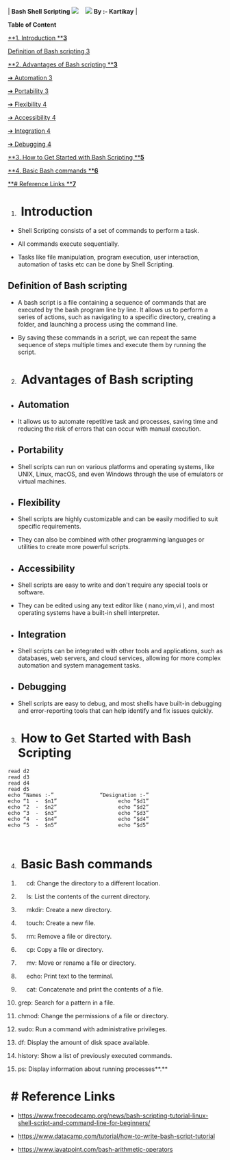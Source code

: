 
| **Bash Shell Scripting**
![](https://lh7-us.googleusercontent.com/90-e0KZh5qDUT6qTv8pbmJwG0DEAcrS1NoEZZ-03xx24hztx-W6Np0K7AKNk8hT7Qy0fY_uKdpfwhe4qMMvST8ua2B0vtBp2ieolXsZoaffcsslw0-_eoJ95yBGctEFXc4xbT8039OmYd2k50aQNZzo)   
![](https://lh7-us.googleusercontent.com/BvUKBfwjk66zjfJR-r45EStfnwo06Zp9WWlqi1BcK_UMYqKxklpFzG27m9NE_udUtiHqIkyWf14LiFBzt9iD5fX_U9NU_Ls7ljVckypx6FQJhZ7PIHP-LFlSQJcJgexqEGUQeRG_7GOh2G7cOIlGkco)
**By :- Kartikay** |

**Table of Content** 

[**1. Introduction ****3**](#introduction)

[Definition of Bash scripting 3](#definition-of-bash-scripting)

[**2. Advantages of Bash scripting ****3**](#advantages-of-bash-scripting)

[➔ Automation 3](#automation)

[➔ Portability 3](#portability)

[➔ Flexibility 4](#flexibility)

[➔ Accessibility 4](#accessibility)

[➔ Integration 4](#integration)

[➔ Debugging 4](#debugging)

[**3. How to Get Started with Bash Scripting ****5**](#how-to-get-started-with-bash-scripting)

[**4. Basic Bash commands ****6**](#basic-bash-commands)

[**# Reference Links ****7**](#-reference-links)


##

1. #  **Introduction**<a id="introduction"></a>

- Shell Scripting consists of a set of commands to perform a task.

- All commands execute sequentially.

- Tasks like file manipulation, program execution, user interaction, automation of tasks etc can be done by Shell Scripting.


## Definition of Bash scripting<a id="definition-of-bash-scripting"></a>

- A bash script is a file containing a sequence of commands that are executed by the bash program line by line. It allows us to perform a series of actions, such as navigating to a specific directory, creating a folder, and launching a process using the command line.

* By saving these commands in a script, we can repeat the same sequence of steps multiple times and execute them by running the script.

2. #  **Advantages of Bash scripting**<a id="advantages-of-bash-scripting"></a>

- ## **Automation**<a id="automation"></a>

* It allows us to automate repetitive task and processes, saving time and reducing the risk of errors that can occur with manual execution.

- ## **Portability**<a id="portability"></a>

* Shell scripts can run on various platforms and operating systems, like UNIX, Linux, macOS, and even Windows through the use of emulators or virtual machines.

- ## **Flexibility**<a id="flexibility"></a>

* Shell scripts are highly customizable and can be easily modified to suit specific requirements. 

- They can also be combined with other programming languages or utilities to create more powerful scripts.

* ## **Accessibility**<a id="accessibility"></a>

- Shell scripts are easy to write and don't require any special tools or software. 

* They can be edited using any text editor like ( nano,vim,vi ), and most operating systems have a built-in shell interpreter.

- ## **Integration**<a id="integration"></a>

* Shell scripts can be integrated with other tools and applications, such as databases, web servers, and cloud services, allowing for more complex automation and system management tasks.

- ## **Debugging**<a id="debugging"></a>

* Shell scripts are easy to debug, and most shells have built-in debugging and error-reporting tools that can help identify and fix issues quickly.

3. #  **How to Get Started with Bash Scripting**<a id="how-to-get-started-with-bash-scripting"></a>

```
read d2
read d3
read d4
read d5
echo “Names :-”               “Designation :-”
echo “1  -  $n1”                    echo “$d1”
echo “2  -  $n2”                    echo “$d2”
echo “3  -  $n3”                    echo “$d3”
echo “4  -  $n4”                    echo “$d4”
echo “5  -  $n5”                    echo “$d5”



```
### <a id="-1"></a>

4. #  **Basic Bash commands**<a id="basic-bash-commands"></a>

1)      cd: Change the directory to a different location.

2)      ls: List the contents of the current directory.

3)      mkdir: Create a new directory.

4)      touch: Create a new file.

5)      rm: Remove a file or directory.

6)      cp: Copy a file or directory.

7)      mv: Move or rename a file or directory.

8)      echo: Print text to the terminal.

9)      cat: Concatenate and print the contents of a file.

10) grep: Search for a pattern in a file.

11) chmod: Change the permissions of a file or directory.

12) sudo: Run a command with administrative privileges.

13) df: Display the amount of disk space available.

14) history: Show a list of previously executed commands.

15) ps: Display information about running processes**.**


#  # Reference Links<a id="-reference-links"></a>

- <https://www.freecodecamp.org/news/bash-scripting-tutorial-linux-shell-script-and-command-line-for-beginners/>

- <https://www.datacamp.com/tutorial/how-to-write-bash-script-tutorial>

- <https://www.javatpoint.com/bash-arithmetic-operators>
